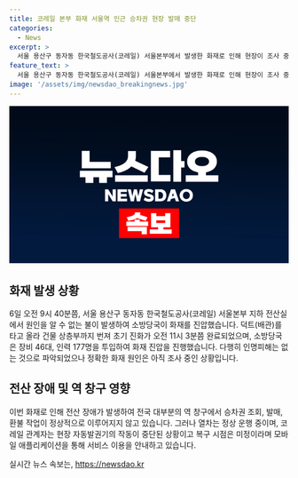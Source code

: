 ```yaml
---
title: 코레일 본부 화재 서울역 인근 승차권 현장 발매 중단
categories:
  - News
excerpt: >
  서울 용산구 동자동 한국철도공사(코레일) 서울본부에서 발생한 화재로 인해 현장이 조사 중이다. 화재는 덕트(배관)를 타고 번지며 초기 진화가 완료되었고, 인명피해는 없는 것으로 알려졌다. 화재로 인해 역 창구에서의 업무는 정상적으로 이뤄지지 않고 있지만, 열차는 정상 운행 중이다. 현장 자동발권기는 작동되지 않고 복구 시점은 미정이며, 코레일톡(모바일앱) 등을 이용해야 한다.
feature_text: >
  서울 용산구 동자동 한국철도공사(코레일) 서울본부에서 발생한 화재로 인해 현장이 조사 중이다. 화재는 덕트(배관)를 타고 번지며 초기 진화가 완료되었고, 인명피해는 없는 것으로 알려졌다. 화재로 인해 역 창구에서의 업무는 정상적으로 이뤄지지 않고 있지만, 열차는 정상 운행 중이다. 현장 자동발권기는 작동되지 않고 복구 시점은 미정이며, 코레일톡(모바일앱) 등을 이용해야 한다.
image: '/assets/img/newsdao_breakingnews.jpg'
---
```


<p><img src="/assets/img/newsdao_breakingnews.jpg" alt="cryptoinkorea 속보" /></p>

<h2 data-ke-size="size26">화재 발생 상황</h2>

<p data-ke-size="size16">6일 오전 9시 40분쯤, 서울 용산구 동자동 한국철도공사(코레일) 서울본부 지하 전산실에서 원인을 알 수 없는 불이 발생하여 소방당국이 화재를 진압했습니다. 덕트(배관)를 타고 올라 건물 상층부까지 번져 초기 진화가 오전 11시 3분쯤 완료되었으며, 소방당국은 장비 46대, 인력 177명을 투입하여 화재 진압을 진행했습니다. 다행히 인명피해는 없는 것으로 파악되었으나 정확한 화재 원인은 아직 조사 중인 상황입니다.</p>

<h2 data-ke-size="size26">전산 장애 및 역 창구 영향</h2>

<p data-ke-size="size16">이번 화재로 인해 전산 장애가 발생하여 전국 대부분의 역 창구에서 승차권 조회, 발매, 환불 작업이 정상적으로 이루어지지 않고 있습니다. 그러나 열차는 정상 운행 중이며, 코레일 관계자는 현장 자동발권기의 작동이 중단된 상황이고 복구 시점은 미정이라며 모바일 애플리케이션을 통해 서비스 이용을 안내하고 있습니다.</p>
실시간 뉴스 속보는, <a href="https://newsdao.kr" rel="dofollow">https://newsdao.kr</a>


